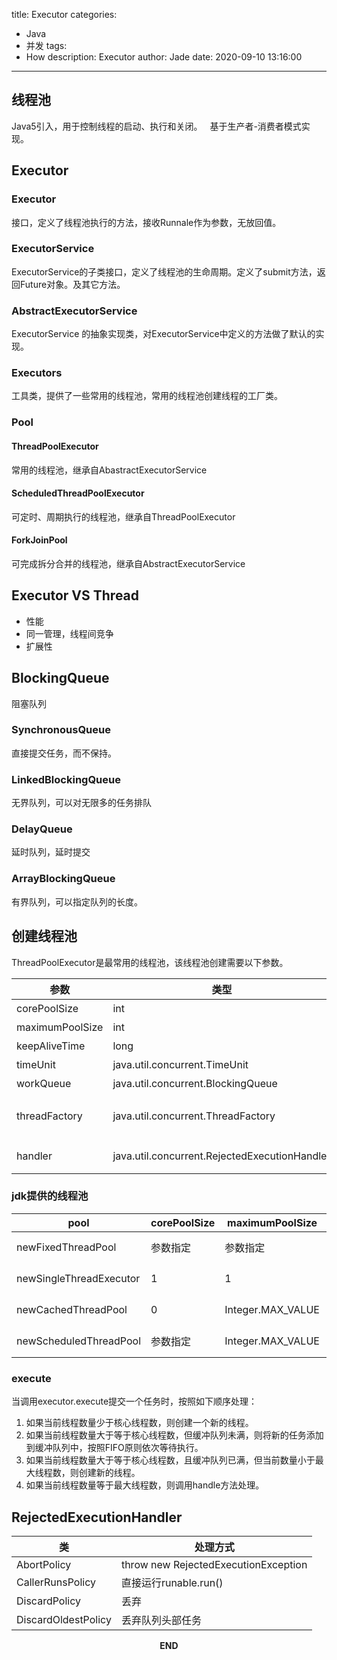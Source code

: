title: Executor
categories:
  - Java
  - 并发
tags:
  - How
description: Executor
author: Jade
date: 2020-09-10 13:16:00
---

## 线程池
Java5引入，用于控制线程的启动、执行和关闭。  
基于生产者-消费者模式实现。

## Executor
### Executor
接口，定义了线程池执行的方法，接收Runnale作为参数，无放回值。
### ExecutorService
ExecutorService的子类接口，定义了线程池的生命周期。定义了submit方法，返回Future对象。及其它方法。
### AbstractExecutorService
ExecutorService 的抽象实现类，对ExecutorService中定义的方法做了默认的实现。
### Executors
工具类，提供了一些常用的线程池，常用的线程池创建线程的工厂类。
### Pool
#### ThreadPoolExecutor
常用的线程池，继承自AbastractExecutorService
#### ScheduledThreadPoolExecutor
可定时、周期执行的线程池，继承自ThreadPoolExecutor
#### ForkJoinPool
可完成拆分合并的线程池，继承自AbstractExecutorService

## Executor VS Thread
- 性能
- 同一管理，线程间竞争
- 扩展性

## BlockingQueue
阻塞队列
### SynchronousQueue
直接提交任务，而不保持。
### LinkedBlockingQueue
无界队列，可以对无限多的任务排队
### DelayQueue
延时队列，延时提交
### ArrayBlockingQueue
有界队列，可以指定队列的长度。

## 创建线程池
ThreadPoolExecutor是最常用的线程池，该线程池创建需要以下参数。 

|参数|类型|说明|
|-|-|-|
|corePoolSize|int|核心线程数|
|maximumPoolSize|int|最大线程数|
|keepAliveTime|long|空闲线程保留最长时间|
|timeUnit|java.util.concurrent.TimeUnit|时间单位|
|workQueue|java.util.concurrent.BlockingQueue|指定使用哪一种BlockingQueue|
|threadFactory|java.util.concurrent.ThreadFactory|指定线程池创建线程的工厂，默认工厂类为Executors.defaultThreadFactory|
|handler|java.util.concurrent.RejectedExecutionHandler|指定当任务超限后的处理方式，默认处理类为AbortPolicy|

### jdk提供的线程池

|pool|corePoolSize|maximumPoolSize|keepAliveTime|timeUnit|workQueue|threadFactory|handler|
|-|-|-|-|-|-|-|-|
|newFixedThreadPool|参数指定|参数指定|0|TimeUnit.MILLISECONDS|LinkedBlockingQueue|Executors.defaultThreadFactory/参数指定|AbortPolicy|
|newSingleThreadExecutor|1|1|0|TimeUnit.MILLISECONDS|LinkedBlockingQueue|Executors.defaultThreadFactory/参数指定|AbortPolicy|
|newCachedThreadPool|0|Integer.MAX_VALUE|60|TimeUnit.SECONDS|SynchronousQueue|Executors.defaultThreadFactory/参数指定|AbortPolicy|
|newScheduledThreadPool|参数指定|Integer.MAX_VALUE|0|NANOSECONDS|DelayedWorkQueue|Executors.defaultThreadFactory/参数指定|AbortPolicy|

### execute
当调用executor.execute提交一个任务时，按照如下顺序处理： 
1. 如果当前线程数量少于核心线程数，则创建一个新的线程。
2. 如果当前线程数量大于等于核心线程数，但缓冲队列未满，则将新的任务添加到缓冲队列中，按照FIFO原则依次等待执行。
3. 如果当前线程数量大于等于核心线程数，且缓冲队列已满，但当前数量小于最大线程数，则创建新的线程。
4. 如果当前线程数量等于最大线程数，则调用handle方法处理。

## RejectedExecutionHandler

|类|处理方式|
|-|-|
|AbortPolicy|throw new RejectedExecutionException|
|CallerRunsPolicy|直接运行runable.run()|
|DiscardPolicy|丢弃|
|DiscardOldestPolicy|丢弃队列头部任务|

<p style="text-align: center"><strong>END</strong></p>